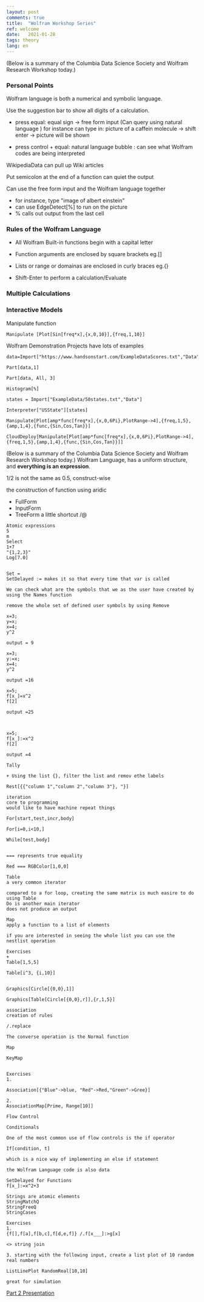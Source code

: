 ```yaml
---
layout: post
comments: true
title:  "Wolfram Workshop Series"
ref: welcome
date:   2021-01-28
tags: theory
lang: en
---
```


(Below is a summary of the  Columbia Data Science Society and Wolfram Research Workshop today.)


### Personal Points

Wolfram language is both a numerical and symbolic language.

Use the suggestion bar to show all digits of a calculation.



+ press equal: equal sign -> free form input (Can query using natural language )
for instance can type in: picture of a caffein molecule -> shift enter -> picture will be shown

+ press control + equal: natural language bubble : can see what Wolfram codes are being interpreted 



WikipediaData can pull up Wiki articles

Put semicolon at the end of a function can quiet the output

Can use the free form input and the Wolfram language together
+ for instance, type "image of albert einstein"
+ can use EdgeDetect[%] to run on the picture 
+ % calls out output from the last cell

### Rules of the Wolfram Language
+ All Wolfram Built-in functions begin with a capital letter

+ Function arguments are enclosed by square brackets eg.[]

+ Lists or range or domainas are enclosed in curly braces eg.{}

+ Shift-Enter to perform a calculation/Evaluate

### Multiple Calculations

### Interactive Models

Manipulate function


```wl
Manipulate [Plot[Sin[freq*x],{x,0,10}],{freq,1,10}]
```
Wolfram Demonstration Projects have lots of examples
```wl
data=Import["https://www.handsonstart.com/ExampleDataScores.txt","Data"]

Part[data,1]

Part[data, All, 3]

Histogram[%]

states = Import["ExampleData/50states.txt","Data"]

Interpreter["USState"][states]

Manipulate[Plot[amp*func[freq*x],{x,0,6Pi},PlotRange->4],{freq,1,5},{amp,1,4},{func,{Sin,Cos,Tan}}]

CloudDeploy[Manipulate[Plot[amp*func[freq*x],{x,0,6Pi},PlotRange->4],{freq,1,5},{amp,1,4},{func,{Sin,Cos,Tan}}]]

```


(Below is a summary of the  Columbia Data Science Society and Wolfram Research Workshop today.)
Wolfram Language, has a uniform structure, and **everything is an expression**.

1/2 is not the same as 0.5, construct-wise

the construction of function using aridic

+ FullForm
+ InputForm
+ TreeForm
a little shortcut
/@


```wl
Atomic expressions
5 
m
Select
1+7
"{1,2,3}"
Log[7.0] 


Set =
SetDelayed := makes it so that every time that var is called 

We can check what are the symbols that we as the user have created by using the Names function

remove the whole set of defined user symbols by using Remove

x=3;
y=x;
x=4;
y^2

output = 9

x=3;
y:=x;
x=4;
y^2

output =16

x=5;
f[x_]=x^2
f[2]

output =25



x=5;
f[x_]:=x^2
f[2]

output =4

Tally

+ Using the list {}, filter the list and remov ethe labels

Rest[{{"column 1","column 2","column 3"}, "}]
```

```wl
iteration
core to programming
would like to have machine repeat things

For[start,test,incr,body]

For[i=0,i<10,]

While[test,body]


=== represents true equality

Red === RGBColor[1,0,0]

Table
a very common iterator

compared to a for loop, creating the same matrix is much easire to do using Table
Do is another main iterator
does not produce an output

Map
apply a function to a list of elements

if you are interested in seeing the whole list you can use the nestlist operation

Exercises
+ 
Table[1,5,5]

Table[i^3, {i,10}]


Graphics[Circle[{0,0},1]]

Graphics[Table[Circle[{0,0},r]],{r,1,5}]

association
creation of rules

/.replace

The converse operation is the Normal function

Map

KeyMap


Exercises
1.

Association[{"Blue"->blue, "Red"->Red,"Green"->Gree}]

2.
AssociationMap[Prime, Range[10]]

Flow Control

Conditionals

One of the most common use of flow controls is the if operator

If[condition, t]

which is a nice way of implementing an else if statement

the Wolfram Language code is also data

SetDelayed for Functions
f[x_]:=x^2+3

Strings are atomic elements
StringMatchQ
StringFreeQ
StringCases

Exercises
1.
{f[],f[a],f[b,c],f[d,e,f]} /.f[x___]:>g[x]

<> string join

3. starting with the following input, create a list plot of 10 random real numbers

ListLinePlot RandomReal[10,10]

great for simulation
```

[Part 2 Presentation][ref-1]

[ref-1]:https://www.wolframcloud.com/obj/dstevens/Published/CDSS_Day1_Part2.nb









